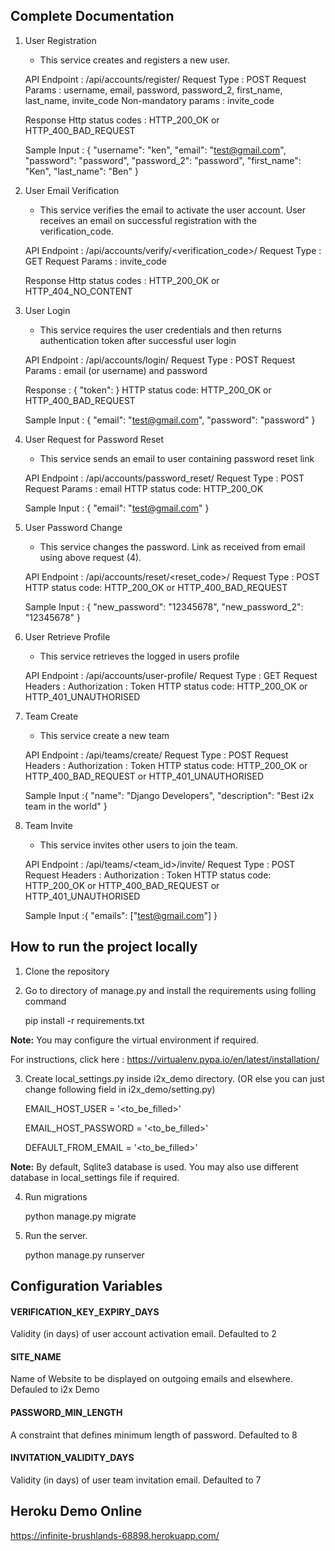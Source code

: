 Complete Documentation
----------------------

1. User Registration
	- This service creates and registers a new user.

	API Endpoint 	: /api/accounts/register/
	Request Type 	: POST
	Request Params 	: username, email, password, password_2, first_name, last_name, invite_code
	Non-mandatory params : invite_code

	Response Http status codes : HTTP_200_OK or HTTP_400_BAD_REQUEST
	
	Sample Input 	: {
    "username": "ken",
	"email": "test@gmail.com",
	"password": "password",
	"password_2": "password",
	"first_name": "Ken",
	"last_name": "Ben"
	}

2. User Email Verification
	- This service verifies the email to activate the user account. User receives an email on successful registration with the verification_code.
	
	API Endpoint 	: /api/accounts/verify/<verification_code>/
	Request Type 	: GET
	Request Params 	: invite_code
	
	Response Http status codes : HTTP_200_OK or HTTP_404_NO_CONTENT
	
3. User Login
	- This service requires the user credentials and then returns authentication token after successful user login

	API Endpoint 	: /api/accounts/login/
	Request Type 	: POST
	Request Params 	: email (or username) and password
	
	Response 	: { "token": <token> }
	HTTP status code: HTTP_200_OK or HTTP_400_BAD_REQUEST
	
	Sample Input 	: {
	"email": "test@gmail.com",
	"password": "password"
	}
	
4. User Request for Password Reset
	- This service sends an email to user containing password reset link

	API Endpoint 	: /api/accounts/password_reset/
	Request Type 	: POST
	Request Params 	: email
	HTTP status code: HTTP_200_OK
	
	Sample Input 	: {
	"email": "test@gmail.com"
	}
	
5. User Password Change
	- This service changes the password. Link as received from email using above request (4).
	
	API Endpoint 	: /api/accounts/reset/<reset_code>/
	Request Type 	: POST
	HTTP status code: HTTP_200_OK or HTTP_400_BAD_REQUEST
	
	Sample Input 	: {
	"new_password": "12345678",
	"new_password_2": "12345678"
	}

6. User Retrieve Profile
	- This service retrieves the logged in users profile

	API Endpoint 	: /api/accounts/user-profile/
	Request Type 	: GET
	Request Headers : 
		Authorization : Token <token>
	HTTP status code: HTTP_200_OK or HTTP_401_UNAUTHORISED
	
7. Team Create
	- This service create a new team

	API Endpoint 	: /api/teams/create/
	Request Type 	: POST
	Request Headers : 
		Authorization : Token <token>
	HTTP status code: HTTP_200_OK or HTTP_400_BAD_REQUEST or HTTP_401_UNAUTHORISED
	
	Sample Input 	:{
		"name": "Django Developers",
		"description": "Best i2x team in the world"
	}
	
8. Team Invite
	- This service invites other users to join the team.

	API Endpoint 	: /api/teams/<team_id>/invite/
	Request Type 	: POST
	Request Headers : 
		Authorization : Token <token>
	HTTP status code: HTTP_200_OK or HTTP_400_BAD_REQUEST or HTTP_401_UNAUTHORISED
	
	Sample Input 	:{
	"emails": ["test@gmail.com"]
	}	


How to run the project locally
------------------------------

1. Clone the repository

2. Go to directory of manage.py and install the requirements using folling command

	pip install -r requirements.txt
	
**Note:**
You may configure the virtual environment if required.

For instructions, click here : https://virtualenv.pypa.io/en/latest/installation/
    
3. Create local_settings.py inside i2x_demo directory. (OR else you can just change following field in i2x_demo/setting.py)

	EMAIL_HOST_USER = '<to_be_filled>'

	EMAIL_HOST_PASSWORD = '<to_be_filled>'

	DEFAULT_FROM_EMAIL = '<to_be_filled>'

**Note:**
By default, Sqlite3 database is used. You may also use different database in local_settings file if required.

4. Run migrations

	python manage.py migrate

5. Run the server.

	python manage.py runserver
	
	
	
## Configuration Variables ##

#### VERIFICATION_KEY_EXPIRY_DAYS ####

Validity (in days) of user account activation email. Defaulted to 2
	
#### SITE_NAME ####

Name of Website to be displayed on outgoing emails and elsewhere. Defauled to i2x Demo

#### PASSWORD_MIN_LENGTH #### 

A constraint that defines minimum length of password. Defaulted to 8

#### INVITATION_VALIDITY_DAYS #### 

Validity (in days) of user team invitation email. Defaulted to 7


Heroku Demo Online
------------------

https://infinite-brushlands-68898.herokuapp.com/



